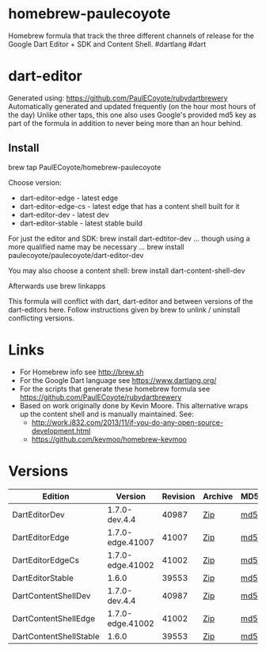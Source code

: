 homebrew-paulecoyote
====================

Homebrew formula that track the three different channels of release for the Google Dart Editor + SDK and Content Shell.  #dartlang #dart

dart-editor
===========

Generated using: https://github.com/PaulECoyote/rubydartbrewery
Automatically generated and updated frequently (on the hour most hours of the day)
Unlike other taps, this one also uses Google's provided md5 key as part of the formula in addition to never being more than an hour behind.

Install
-------
brew tap PaulECoyote/homebrew-paulecoyote

Choose version:
* dart-editor-edge - latest edge
* dart-editor-edge-cs - latest edge that has a content shell built for it
* dart-editor-dev - latest dev
* dart-editor-stable - latest stable build

For just the editor and SDK:
brew install dart-edtitor-dev
... though using a more qualified name may be necessary ...
brew install paulecoyote/paulecoyote/dart-editor-dev

You may also choose a content shell:
brew install dart-content-shell-dev

Afterwards use 
brew linkapps

This formula will conflict with dart, dart-editor and between versions of the dart-editors here.  Follow instructions given by brew to unlink / uninstall conflicting versions.

Links
=====
* For Homebrew info see http://brew.sh
* For the Google Dart language see https://www.dartlang.org/
* For the scripts that generate these homebrew formula see https://github.com/PaulECoyote/rubydartbrewery
* Based on work originally done by Kevin Moore. This alternative wraps up the content shell and is manually maintained.  See: 
    * http://work.j832.com/2013/11/if-you-do-any-open-source-development.html
    * https://github.com/kevmoo/homebrew-kevmoo

Versions
========
| Edition | Version | Revision | Archive | MD5 | Notes |
| ------- | ------- | -------- | ------- | --- | ----- |
| DartEditorDev | 1.7.0-dev.4.4 | 40987 | [Zip](https://storage.googleapis.com/dart-archive/channels/dev/release/40987/editor/darteditor-macos-x64.zip) | [md5](https://storage.googleapis.com/dart-archive/channels/dev/release/40987/editor/darteditor-macos-x64.zip.md5sum) | [Changes](https://storage.googleapis.com/dart-archive/channels/dev/release/latest/changelog.html) |
| DartEditorEdge | 1.7.0-edge.41007 | 41007 | [Zip](https://storage.googleapis.com/dart-archive/channels/be/raw/41007/editor/darteditor-macos-x64.zip) | [md5](https://storage.googleapis.com/dart-archive/channels/be/raw/41007/editor/darteditor-macos-x64.zip.md5sum) | - |
| DartEditorEdgeCs | 1.7.0-edge.41002 | 41002 | [Zip](https://storage.googleapis.com/dart-archive/channels/be/raw/41002/editor/darteditor-macos-x64.zip) | [md5](https://storage.googleapis.com/dart-archive/channels/be/raw/41002/editor/darteditor-macos-x64.zip.md5sum) | - |
| DartEditorStable | 1.6.0 | 39553 | [Zip](https://storage.googleapis.com/dart-archive/channels/stable/release/39553/editor/darteditor-macos-x64.zip) | [md5](https://storage.googleapis.com/dart-archive/channels/stable/release/39553/editor/darteditor-macos-x64.zip.md5sum) | [Changes](https://storage.googleapis.com/dart-archive/channels/stable/release/latest/changelog.html) |
| DartContentShellDev | 1.7.0-dev.4.4 | 40987 | [Zip](https://storage.googleapis.com/dart-archive/channels/dev/release/40987/dartium/content_shell-macos-ia32-release.zip) | [md5](https://storage.googleapis.com/dart-archive/channels/dev/release/40987/dartium/content_shell-macos-ia32-release.zip.md5sum) | - |
| DartContentShellEdge | 1.7.0-edge.41002 | 41002 | [Zip](https://storage.googleapis.com/dart-archive/channels/be/raw/41002/dartium/content_shell-macos-ia32-release.zip) | [md5](https://storage.googleapis.com/dart-archive/channels/be/raw/41002/dartium/content_shell-macos-ia32-release.zip.md5sum) | - |
| DartContentShellStable | 1.6.0 | 39553 | [Zip](https://storage.googleapis.com/dart-archive/channels/stable/release/39553/dartium/content_shell-macos-ia32-release.zip) | [md5](https://storage.googleapis.com/dart-archive/channels/stable/release/39553/dartium/content_shell-macos-ia32-release.zip.md5sum) | - |
